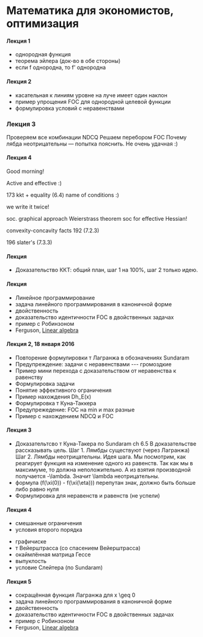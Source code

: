# Математика для экономистов, оптимизация

#### Лекция 1
* однородная функция
* теорема эйлера (док-во в обе стороны)
* если f однородна, то f' однородна


#### Лекция 2
* касательная к линиям уровне на луче имеет один наклон
* пример упрощения FOC для однородной целевой функции 
* формулировка условий с неравенствами

### Лекция 3 

Проверяем все комбинации NDCQ
Решаем перебором FOC
Почему лябда неотрицательны — попытка пояснить. Не очень удачная :)


#### Лекция 4

Good morning!

Active and effective :)

173 kkt + equality (6.4)
name of conditions :)

we write it twice!

soc. 
graphical approach
Weierstrass theorem 
soc for effective Hessian!


convexity-concavity facts
192 (7.2.3)

196 slater's (7.3.3)



#### Лекция 

* Доказательство ККТ: общий план, шаг 1 на 100%, шаг 2 только идею. 

#### Лекция 

* Линейное программирование
* задача линейного программирования в каноничной форме
* двойственность
* доказательство идентичности FOC в двойственных задачах
* пример с Робинзоном
* Ferguson, [Linear algebra](https://www.math.ucla.edu/~tom/LP.pdf)




#### Лекция 2, 18 января 2016
* Повторение формулировки т Лагранжа в обозначениях Sundaram
* Предупреждение: задачи с неравенствами --- громоздкие
* Пример мини перехода с доказательством от неравенства к равенству
* Формулировка задачи
* Понятие эффективного ограничения
* Пример нахождения Dh_E(x) 
* Формулировка т Куна-Таккера
* Предупрежедение: FOC на min и max разные
* Пример с нахождением NDCQ и FOC

#### Лекция 3 
* Доказательтсво т Куна-Такера по Sundaram ch 6.5
В доказательстве рассказывать цель.
Шаг 1. Лямбды существуют (через Лагранжа)
Шаг 2. Лямбды неотрицательны. Идея шага. Мы посмотрим, как реагирует функция на изменение одного из равенств. Так как мы в максимуме, то должна неположительно. А из взятия производной получается -\lambda. Значит \lambda неотрицательны.
* формула (f(\xi(0)) - f(\xi(\eta))) перепутан знак, должно быть больше либо равно нуля
* Формулировка для неравенств и равенств (не успели)

#### Лекция 4
* смешанные ограничения
* условия второго порядка
- графичиске
- т Вейерштрасса (со спасением Вейерштрасса)
- окаймлённая матрица Гессе
- выпуклость
- условие Слейтера (по Sundaram)


#### Лекция 5
* сокращённая функция Лагранжа для x \geq 0
* задача линейного программирования в каноничной форме
* двойственность
* доказательство идентичности FOC в двойственных задачах
* пример с Робинзоном
* Ferguson, [Linear algebra](https://www.math.ucla.edu/~tom/LP.pdf)







